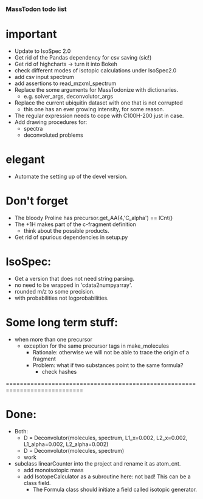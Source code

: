 ### MassTodon todo list

# important
* Update to IsoSpec 2.0
* Get rid of the Pandas dependency for csv saving (sic!)
* Get rid of highcharts -> turn it into Bokeh
* check different modes of isotopic calculations under IsoSpec2.0
* add csv input spectrum
* add assertions to read_mzxml_spectrum
* Replace the some arguments for MassTodonize with dictionaries.
    * e.g. solver_args, deconvolutor_args
* Replace the current ubiquitin dataset with one that is not corrupted
    * this one has an ever growing intensity, for some reason.
* The regular expression needs to cope with C100H-200 just in case.
* Add drawing procedures for:
    * spectra
    * deconvoluted problems

# elegant
* Automate the setting up of the devel version.

# Don't forget
* The bloody Proline has precursor.get_AA(4,'C_alpha') == lCnt()
* The +1H makes part of the c-fragment definition
    * think about the possible products.
* Get rid of spurious dependencies in setup.py

# IsoSpec:
* Get a version that does not need string parsing.
* no need to be wrapped in 'cdata2numpyarray'.
* rounded m/z to some precision.
* with probabilities not logprobabilities.



# Some long term stuff:
* when more than one precursor
    * exception for the same precursor tags in make_molecules
        * Rationale: otherwise we will not be able to trace the origin of a fragment
        * Problem: what if two substances point to the same formula?
            * check hashes



============================================================================
# Done:
* Both:
    * D = Deconvolutor(molecules, spectrum, L1_x=0.002, L2_x=0.002, L1_alpha=0.002, L2_alpha=0.002)
    * D = Deconvolutor(molecules, spectrum)
    * work
* subclass linearCounter into the project and rename it as atom_cnt.
    * add monoisotopic mass
    * add IsotopeCalculator as a subroutine here: not bad! This can be a class field.
        * The Formula class should initiate a field called isotopic generator.
